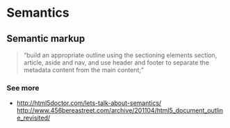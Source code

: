 # Semantics

## Semantic markup

> “build an appropriate outline using the sectioning elements section, article, aside and nav, and use header and footer to separate the metadata content from the main content;"

### See more

- http://html5doctor.com/lets-talk-about-semantics/
http://www.456bereastreet.com/archive/201104/html5_document_outline_revisited/